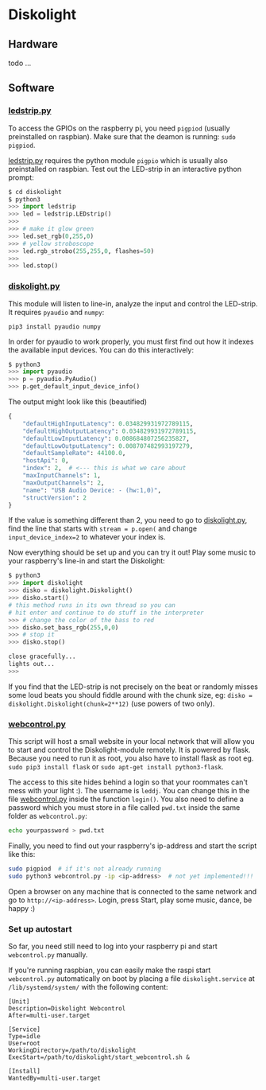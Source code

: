 # Diskolight

## Hardware
todo ...

## Software

### [ledstrip.py](ledstrip.py)
To access the GPIOs on the raspberry pi, you need `pigpiod` (usually preinstalled on raspbian). Make sure that the deamon is running: `sudo pigpiod`.

[ledstrip.py](ledstrip.py) requires the python module `pigpio` which is usually also preinstalled on raspbian.
Test out the LED-strip in an interactive python prompt:

```python
$ cd diskolight
$ python3
>>> import ledstrip
>>> led = ledstrip.LEDstrip()
>>>
>>> # make it glow green
>>> led.set_rgb(0,255,0)
>>> # yellow stroboscope
>>> led.rgb_strobo(255,255,0, flashes=50)
>>>
>>> led.stop()
```

### [diskolight.py](diskolight.py)
This module will listen to line-in, analyze the input and control the LED-strip. It requires `pyaudio` and `numpy`:
```
pip3 install pyaudio numpy
```
In order for pyaudio to work properly, you must first find out how it indexes the available input devices. You can do this interactively:
```python
$ python3
>>> import pyaudio
>>> p = pyaudio.PyAudio()
>>> p.get_default_input_device_info()
```
The output might look like this (beautified)
```python
{
    "defaultHighInputLatency": 0.034829931972789115,
    "defaultHighOutputLatency": 0.034829931972789115,
    "defaultLowInputLatency": 0.008684807256235827,
    "defaultLowOutputLatency": 0.008707482993197279,
    "defaultSampleRate": 44100.0,
    "hostApi": 0,
    "index": 2,  # <--- this is what we care about
    "maxInputChannels": 1,
    "maxOutputChannels": 2,
    "name": "USB Audio Device: - (hw:1,0)",
    "structVersion": 2
}
```
If the value is something different than 2, you need to go to [diskolight.py](diskolight.py), find the line that starts with `stream = p.open(` and change `input_device_index=2` to whatever your index is.

Now everything should be set up and you can try it out! Play some music to your raspberry's line-in and start the Diskolight:
```python
$ python3
>>> import diskolight
>>> disko = diskolight.Diskolight()
>>> disko.start()
# this method runs in its own thread so you can
# hit enter and continue to do stuff in the interpreter
>>> # change the color of the bass to red
>>> disko.set_bass_rgb(255,0,0)
>>> # stop it
>>> disko.stop()

close gracefully...
lights out...
>>>
```
If you find that the LED-strip is not precisely on the beat or randomly misses some loud beats you should fiddle around with the chunk size, eg: `disko = diskolight.Diskolight(chunk=2**12)` (use powers of two only).


### [webcontrol.py](webcontrol.py)
This script will host a small website in your local network that will allow you to start and control the Diskolight-module remotely.
It is powered by flask. Because you need to run it as root, you also have to install flask as root eg. `sudo pip3 install flask` or `sudo apt-get install python3-flask`.

The access to this site hides behind a login so that your roommates can't mess with your light :). The username is `leddj`. You can change this in the file  [webcontrol.py](webcontrol.py) inside the function `login()`. You also need to define a password which you must store in a file called `pwd.txt` inside the same folder as `webcontrol.py`:
```bash
echo yourpassword > pwd.txt
```

Finally, you need to find out your raspberry's ip-address and start the script like this:

```bash
sudo pigpiod  # if it's not already running
sudo python3 webcontrol.py -ip <ip-address>  # not yet implemented!!!
```
Open a browser on any machine that is connected to the same network and go to `http://<ip-address>`. Login, press Start, play some music, dance, be happy :)


### Set up autostart
So far, you need still need to log into your raspberry pi and start `webcontrol.py` manually.

If you're running raspbian, you can easily make the raspi start `webcontrol.py` automatically on boot by placing a file `diskolight.service` at `/lib/systemd/system/` with the following content:
```
[Unit]
Description=Diskolight Webcontrol
After=multi-user.target

[Service]
Type=idle
User=root
WorkingDirectory=/path/to/diskolight
ExecStart=/path/to/diskolight/start_webcontrol.sh &

[Install]
WantedBy=multi-user.target
```

